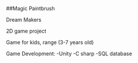 

##Magic Paintbrush

Dream Makers 

2D game project

Game for kids, range (3-7 years old)

Game Development:
-Unity
-C sharp
-SQL database



